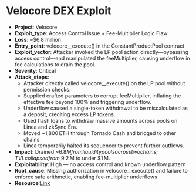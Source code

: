 # Velocore DEX Exploit 

- **Project**: Velocore
- **Exploit_type**: Access Control Issue + Fee-Multiplier Logic Flaw
- **Loss**: ~$6.8 million
- **Entry_point**: velocore__execute() in the ConstantProductPool contract
- **Exploit_vector**: Attacker invoked the LP pool action directly—bypassing access control—and manipulated the feeMultiplier, causing underflow in fee calculations to drain the pool.
- **Severity**: Critical
- **Attack_steps**:
    - Attacker directly called velocore__execute() on the LP pool without permission checks. 
    - Supplied crafted parameters to corrupt feeMultiplier, inflating the effective fee beyond 100% and triggering underflow. 
    - Underflow caused a single-token withdrawal to be miscalculated as a deposit, crediting excess LP tokens.
    - Used flash loans to withdraw massive amounts across pools on Linea and zkSync Era. 
    - Moved ~1,800 ETH through Tornado Cash and bridged to other chains. 
    - Linea temporarily halted its sequencer to prevent further outflows. 
- **Impact**: Drained ~$6.8 M from liquidity pools across two chains; TVL collapsed from ~$9.2 M to under $1 M. 
- **Exploitability**: High — no access control and known underflow pattern
- **Root_cause**: Missing authorization in velocore__execute() and failure to enforce safe arithmetic, enabling fee-multiplier underflows
- **Resource**:[Link](https://blog.solidityscan.com/velocore-hack-analysis-642a13630be0)